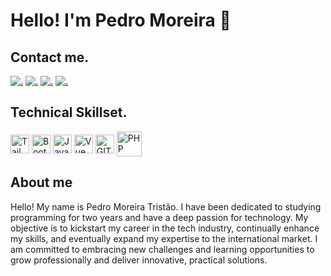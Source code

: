 # Hello! I'm Pedro Moreira 👋

## Contact me.
[![.](https://img.shields.io/badge/Instagram-E4405F?style=for-the-badge&logo=instagram&logoColor=white)](https://www.instagram.com/pedro_moreirat/)
[![.](https://img.shields.io/badge/Discord-7289DA?style=for-the-badge&logo=discord&logoColor=white)](https://discordapp.com/users/620363768550916106)
[![.](https://img.shields.io/badge/WhatsApp-25D366?style=for-the-badge&logo=whatsapp&logoColor=white)](https://api.whatsapp.com/send/?phone=5518996941815&text&type=phone_number&app_absent=0)
[![.](https://img.shields.io/badge/LinkedIn-0077B5?style=for-the-badge&logo=linkedin&logoColor=white)](https://www.linkedin.com/in/pedro-moreira-49ab6732b/)



## Technical Skillset.
<div style="display: inline_block">
<img title="Tailwind CSS" width="30px" align="center" src="https://cdn.jsdelivr.net/gh/devicons/devicon@latest/icons/tailwindcss/tailwindcss-original.svg" />
<img title="Bootstrap" width="30px" align="center" src="https://cdn.jsdelivr.net/gh/devicons/devicon@latest/icons/bootstrap/bootstrap-original.svg" />       
<img title="JavaScript" width="30px" align="center" src="https://cdn.jsdelivr.net/gh/devicons/devicon@latest/icons/javascript/javascript-original.svg" />
<img title="Vue" width="30px" align="center" src="https://cdn.jsdelivr.net/gh/devicons/devicon@latest/icons/vuejs/vuejs-original.svg" /> 
<img title="GIT" width="30px" align="center" src="https://cdn.jsdelivr.net/gh/devicons/devicon@latest/icons/git/git-original.svg" />
<img title="PHP" width="40px" align="center" src="https://cdn.jsdelivr.net/gh/devicons/devicon@latest/icons/php/php-original.svg" />
<!--<img title="Laravel" width="30px" align="center" src="https://cdn.jsdelivr.net/gh/devicons/devicon@latest/icons/laravel/laravel-original.svg" />-->


## About me
Hello! My name is Pedro Moreira Tristão. I have been dedicated to studying programming for two years and have a deep passion for technology. My objective is to kickstart my career in the tech industry, continually enhance my skills, and eventually expand my expertise to the international market. I am committed to embracing new challenges and learning opportunities to grow professionally and deliver innovative, practical solutions.



        
</div>

<!--https://devicon.dev/--!>
